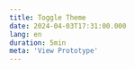 ```yaml
---
title: Toggle Theme
date: 2024-04-03T17:31:00.000
lang: en
duration: 5min
meta: 'View Prototype'
---
```


<NawsomeLogin />
